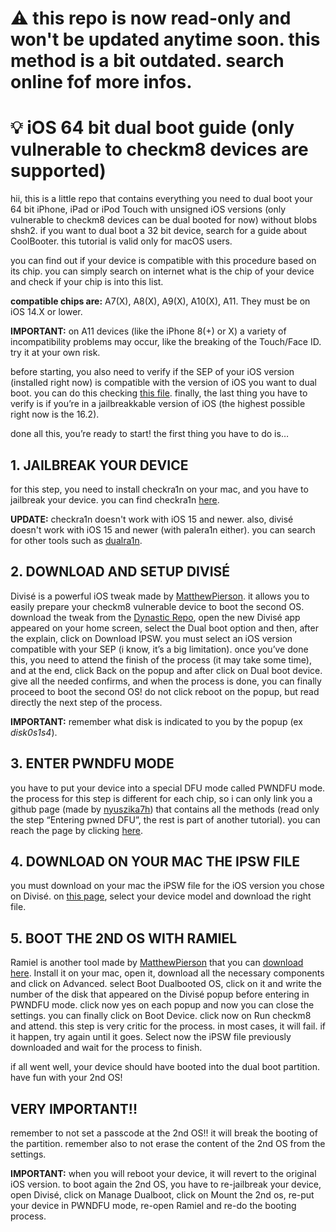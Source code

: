 # ⚠️ this repo is now read-only and won't be updated anytime soon. this method is a bit outdated. search online fof more infos.

# 💡 iOS 64 bit dual boot guide (only vulnerable to checkm8 devices are supported)
hii, this is a little repo that contains everything you need to dual boot your 64 bit iPhone, iPad or iPod Touch with unsigned iOS versions (only vulnerable to checkm8 devices can be dual booted for now) without blobs shsh2. if you want to dual boot a 32 bit device, search for a guide about CoolBooter. this tutorial is valid only for macOS users.

you can find out if your device is compatible with this procedure based on its chip. you can simply search on internet what is the chip of your device and check if your chip is into this list.

**compatible chips are:** A7(X), A8(X), A9(X), A10(X), A11. They must be on iOS 14.X or lower.

**IMPORTANT:** on A11 devices (like the iPhone 8(+) or X) a variety of incompatibility problems may occur, like the breaking of the Touch/Face ID. try it at your own risk.

before starting, you also need to verify if the SEP of your iOS version (installed right now) is compatible with the version of iOS you want to dual boot. you can do this checking [this file](https://docs.google.com/spreadsheets/d/1Mb1UNm6g3yvdQD67M413GYSaJ4uoNhLgpkc7YKi3LBs/). finally, the last thing you have to verify is if you’re in a jailbreakkable version of iOS (the highest possible right now is the 16.2).

done all this, you’re ready to start! the first thing you have to do is…

## 1. JAILBREAK YOUR DEVICE
for this step, you need to install checkra1n on your mac, and you have to jailbreak your device. you can find checkra1n [here](https://checkra.in/).

**UPDATE:** checkra1n doesn't work with iOS 15 and newer. also, divisé doesn't work with iOS 15 and newer (with palera1n either). you can search for other tools such as [dualra1n](https://github.com/edwin170/dualra1n).

## 2. DOWNLOAD AND SETUP DIVISÉ
Divisé is a powerful iOS tweak made by [MatthewPierson](https://github.com/MatthewPierson). it allows you to easily prepare your checkm8 vulnerable device to boot the second OS. download the tweak from the [Dynastic Repo](https://repo.dynastic.co/), open the new Divisé app appeared on your home screen, select the Dual boot option and then, after the explain, click on Download IPSW. you must select an iOS version compatible with your SEP (i know, it’s a big limitation). once you’ve done this, you need to attend the finish of the process (it may take some time), and at the end, click Back on the popup and after click on Dual boot device. give all the needed confirms, and when the process is done, you can finally proceed to boot the second OS! do not click reboot on the popup, but read directly the next step of the process.

**IMPORTANT:** remember what disk is indicated to you by the popup (ex *disk0s1s4*).

## 3. ENTER PWNDFU MODE
you have to put your device into a special DFU mode called PWNDFU mode. the process for this step is different for each chip, so i can only link you a github page (made by [nyuszika7h](https://github.com/nyuszika7h)) that contains all the methods (read only the step “Entering pwned DFU”, the rest is part of another tutorial). you can reach the page by clicking [here](https://gist.github.com/nyuszika7h/aac55c97f7925cddcf5ec3167f85dfe8).

## 4. DOWNLOAD ON YOUR MAC THE IPSW FILE
you must download on your mac the iPSW file for the iOS version you chose on Divisé. on [this page](https://ipsw.me/), select your device model and download the right file.

## 5. BOOT THE 2ND OS WITH RAMIEL
Ramiel is another tool made by [MatthewPierson](https://github.com/MatthewPierson) that you can [download here](https://ramiel.app/). Install it on your mac, open it, download all the necessary components and click on Advanced. select Boot Dualbooted OS, click on it and write the number of the disk that appeared on the Divisé popup before entering in PWNDFU mode. click now yes on each popup and now you can close the settings. you can finally click on Boot Device. click now on Run checkm8 and attend. this step is very critic for the process. in most cases, it will fail. if it happen, try again until it goes. Select now the iPSW file previously downloaded and wait for the process to finish.

if all went well, your device should have booted into the dual boot partition. have fun with your 2nd OS!

## VERY IMPORTANT!!
remember to not set a passcode at the 2nd OS!! it will break the booting of the partition. remember also to not erase the content of the 2nd OS from the settings.

**IMPORTANT:** when you will reboot your device, it will revert to the original iOS version. to boot again the 2nd OS, you have to re-jailbreak your device, open Divisé, click on Manage Dualboot, click on Mount the 2nd os, re-put your device in PWNDFU mode, re-open Ramiel and re-do the booting process.
